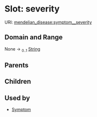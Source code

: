 
# Slot: severity




URI: [mendelian_disease:symptom__severity](http://w3id.org/ontogpt/mendelian_disease/symptom__severity)


## Domain and Range

None &#8594;  <sub>0..1</sub> [String](types/String.md)

## Parents


## Children


## Used by

 * [Symptom](Symptom.md)
